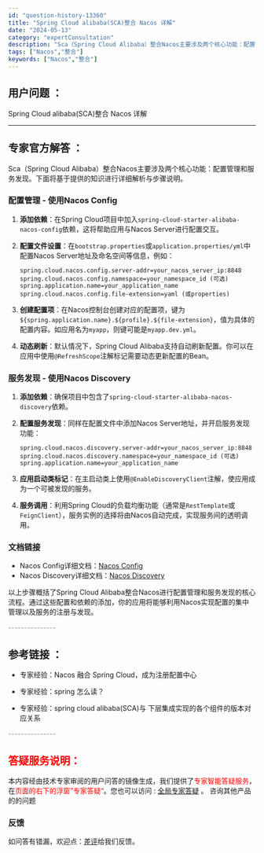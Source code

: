 ```yaml
---
id: "question-history-13360"
title: "Spring Cloud alibaba(SCA)整合 Nacos 详解"
date: "2024-05-13"
category: "expertConsultation"
description: "Sca（Spring Cloud Alibaba）整合Nacos主要涉及两个核心功能：配置管理和服务发现。下面将基于提供的知识进行详细解析与步骤说明。### 配置管理 - 使用Nacos Config1. **添加依赖**：在Spring Cloud项目中加入`spring-cloud-starte"
tags: ["Nacos","整合"]
keywords: ["Nacos","整合"]
---
```


## 用户问题 ： 
 Spring Cloud alibaba(SCA)整合 Nacos 详解  

---------------
## 专家官方解答 ：

Sca（Spring Cloud Alibaba）整合Nacos主要涉及两个核心功能：配置管理和服务发现。下面将基于提供的知识进行详细解析与步骤说明。

### 配置管理 - 使用Nacos Config

1. **添加依赖**：在Spring Cloud项目中加入`spring-cloud-starter-alibaba-nacos-config`依赖，这将帮助应用与Nacos Server进行配置交互。
   
2. **配置文件设置**：在`bootstrap.properties`或`application.properties/yml`中配置Nacos Server地址及命名空间等信息，例如：
   ```properties
   spring.cloud.nacos.config.server-addr=your_nacos_server_ip:8848
   spring.cloud.nacos.config.namespace=your_namespace_id (可选)
   spring.application.name=your_application_name
   spring.cloud.nacos.config.file-extension=yaml (或properties)
   ```
   
3. **创建配置项**：在Nacos控制台创建对应的配置项，键为`${spring.application.name}.${profile}.${file-extension}`，值为具体的配置内容。如应用名为`myapp`，则键可能是`myapp.dev.yml`。

4. **动态刷新**：默认情况下，Spring Cloud Alibaba支持自动刷新配置。你可以在应用中使用`@RefreshScope`注解标记需要动态更新配置的Bean。

### 服务发现 - 使用Nacos Discovery

1. **添加依赖**：确保项目中包含了`spring-cloud-starter-alibaba-nacos-discovery`依赖。

2. **配置服务发现**：同样在配置文件中添加Nacos Server地址，并开启服务发现功能：
   ```properties
   spring.cloud.nacos.discovery.server-addr=your_nacos_server_ip:8848
   spring.cloud.nacos.discovery.namespace=your_namespace_id (可选)
   spring.application.name=your_application_name
   ```
   
3. **应用启动类标记**：在主启动类上使用`@EnableDiscoveryClient`注解，使应用成为一个可被发现的服务。

4. **服务调用**：利用Spring Cloud的负载均衡功能（通常是`RestTemplate`或`FeignClient`），服务实例的选择将由Nacos自动完成，实现服务间的透明调用。

### 文档链接

- Nacos Config详细文档：[Nacos Config](https://github.com/spring-cloud-incubator/spring-cloud-alibaba/wiki/Nacos-config)
- Nacos Discovery详细文档：[Nacos Discovery](https://github.com/spring-cloud-incubator/spring-cloud-alibaba/wiki/Nacos-discovery)

以上步骤概括了Spring Cloud Alibaba整合Nacos进行配置管理和服务发现的核心流程。通过这些配置和依赖的添加，你的应用将能够利用Nacos实现配置的集中管理以及服务的注册与发现。


<font color="#949494">---------------</font> 


## 参考链接 ：

* 专家经验：Nacos 融合 Spring Cloud，成为注册配置中心 
 
 * 专家经验：spring 怎么读？ 
 
 * 专家经验：spring cloud alibaba(SCA)与 下层集成实现的各个组件的版本对应关系 


 <font color="#949494">---------------</font> 
 


## <font color="#FF0000">答疑服务说明：</font> 

本内容经由技术专家审阅的用户问答的镜像生成，我们提供了<font color="#FF0000">专家智能答疑服务</font>，在<font color="#FF0000">页面的右下的浮窗”专家答疑“</font>。您也可以访问 : [全局专家答疑](https://answer.opensource.alibaba.com/docs/intro) 。 咨询其他产品的的问题

### 反馈
如问答有错漏，欢迎点：[差评](https://ai.nacos.io/user/feedbackByEnhancerGradePOJOID?enhancerGradePOJOId=13363)给我们反馈。
